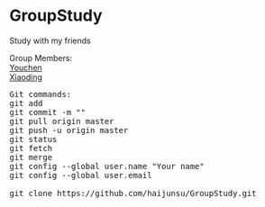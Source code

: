 # GroupStudy
Study with my friends
<p>
Group Members:<br>
<a href="https://github.com/Youchen">Youchen</a> <br>
<a href="https://github.com/xiaodingli">Xiaoding</a><br>


<pre>
Git commands:
git add 
git commit -m ""
git pull origin master
git push -u origin master
git status
git fetch
git merge
git config --global user.name "Your name"
git config --global user.email <your email address>

git clone https://github.com/haijunsu/GroupStudy.git

</pre>
